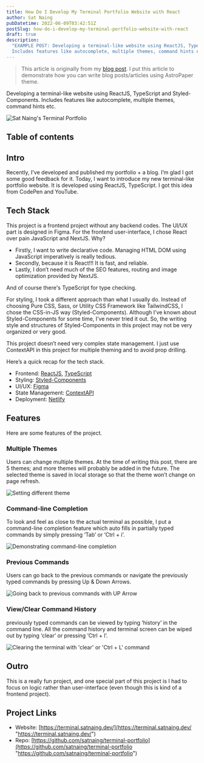 ```yaml
---
title: How Do I Develop My Terminal Portfolio Website with React
author: Sat Naing
pubDatetime: 2022-06-09T03:42:51Z
postSlug: how-do-i-develop-my-terminal-portfolio-website-with-react
draft: true
description:
  "EXAMPLE POST: Developing a terminal-like website using ReactJS, TypeScript and Styled-Components.
  Includes features like autocomplete, multiple themes, command hints etc."
---
```


> This article is originally from my [blog post](https://satnaing.dev/blog/posts/how-do-i-develop-my-terminal-portfolio-website-with-react). I put this article to demonstrate how you can write blog posts/articles using AstroPaper theme.

Developing a terminal-like website using ReactJS, TypeScript and Styled-Components. Includes features like autocomplete, multiple themes, command hints etc.

![Sat Naing's Terminal Portfolio](https://satnaing.dev/_ipx/w_2048,q_75/https%3A%2F%2Fres.cloudinary.com%2Fnoezectz%2Fimage%2Fupload%2Fv1654754125%2FSatNaing%2Fterminal-screenshot_gu3kkc.png?url=https%3A%2F%2Fres.cloudinary.com%2Fnoezectz%2Fimage%2Fupload%2Fv1654754125%2FSatNaing%2Fterminal-screenshot_gu3kkc.png&w=2048&q=75)

## Table of contents

## Intro

Recently, I've developed and published my portfolio + a blog. I’m glad I got some good feedback for it. Today, I want to introduce my new terminal-like portfolio website. It is developed using ReactJS, TypeScript. I got this idea from CodePen and YouTube.

## Tech Stack

This project is a frontend project without any backend codes. The UI/UX part is designed in Figma. For the frontend user-interface, I chose React over pain JavaScript and NextJS. Why?

- Firstly, I want to write declarative code. Managing HTML DOM using JavaScript imperatively is really tedious.
- Secondly, because it is React!!! It is fast, and reliable.
- Lastly, I don’t need much of the SEO features, routing and image optimization provided by NextJS.

And of course there's TypeScript for type checking.

For styling, I took a different approach than what I usually do. Instead of choosing Pure CSS, Sass, or Utility CSS Framework like TailwindCSS, I chose the CSS-in-JS way (Styled-Components). Although I’ve known about Styled-Components for some time, I’ve never tried it out. So, the writing style and structures of Styled-Components in this project may not be very organized or very good.

This project doesn’t need very complex state management. I just use ContextAPI in this project for multiple theming and to avoid prop drilling.

Here’s a quick recap for the tech stack.

- Frontend: [ReactJS](https://reactjs.org/ "React Website"), [TypeScript](https://www.typescriptlang.org/ "TypeScript Website")
- Styling: [Styled-Components](https://styled-components.com/ "Styled-Components Website")
- UI/UX: [Figma](https://figma.com/ "Figma Website")
- State Management: [ContextAPI](https://reactjs.org/docs/context.html "React ContextAPI")
- Deployment: [Netlify](https://www.netlify.com/ "Netlify Website")

## Features

Here are some features of the project.

### Multiple Themes

Users can change multiple themes. At the time of writing this post, there are 5 themes; and more themes will probably be added in the future. The selected theme is saved in local storage so that the theme won’t change on page refresh.

![Setting different theme](https://i.ibb.co/fSTCnWB/terminal-portfolio-multiple-themes.gif)

### Command-line Completion

To look and feel as close to the actual terminal as possible, I put a command-line completion feature which auto fills in partially typed commands by simply pressing ‘Tab’ or ‘Ctrl + i’.

![Demonstrating command-line completion](https://i.ibb.co/CQTGGLF/terminal-autocomplete.gif)

### Previous Commands

Users can go back to the previous commands or navigate the previously typed commands by pressing Up & Down Arrows.

![Going back to previous commands with UP Arrow](https://i.ibb.co/vD1pSRv/terminal-up-down.gif)

### View/Clear Command History

previously typed commands can be viewed by typing ‘history’ in the command line. All the command history and terminal screen can be wiped out by typing ‘clear’ or pressing ‘Ctrl + l’.

![Clearing the terminal with 'clear' or 'Ctrl + L' command](https://i.ibb.co/SJBy8Rr/terminal-clear.gif)

## Outro

This is a really fun project, and one special part of this project is I had to focus on logic rather than user-interface (even though this is kind of a frontend project).

## Project Links

- Website: [https://terminal.satnaing.dev/](https://terminal.satnaing.dev/ "https://terminal.satnaing.dev/")
- Repo: [https://github.com/satnaing/terminal-portfolio](https://github.com/satnaing/terminal-portfolio "https://github.com/satnaing/terminal-portfolio")
